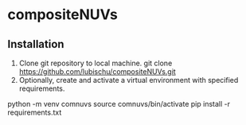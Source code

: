# compositeNUVs

## Installation
1. Clone git repository to local machine.
  git clone https://github.com/lubischu/compositeNUVs.git
2. Optionally, create and activate a virtual environment with specified requirements.
   
  python -m venv comnuvs
  source comnuvs/bin/activate
  pip install -r requirements.txt
